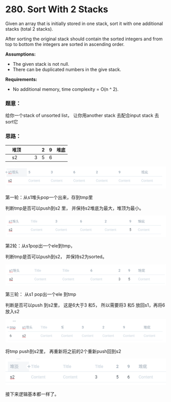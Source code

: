# 280. Sort With 2 Stacks



Given an array that is initially stored in one stack, sort it with one additional stacks \(total 2 stacks\).

After sorting the original stack should contain the sorted integers and from top to bottom the integers are sorted in ascending order.

**Assumptions:**

* The given stack is not null.
* There can be duplicated numbers in the give stack.

**Requirements:**

* No additional memory, time complexity = O\(n ^ 2\).

### 题意：

给你一个stack of unsorted list， 让你用another stack 去配合input stack 去sort它

### 思路：

|  | 堆顶 |  |  |  | 2 | 9 | 堆底 |
| :--- | :--- | :--- | :--- | :--- | :--- | :--- | :--- |
|  | s2 |  |  | 3 | 5 | 6 |  |

![](../../.gitbook/assets/image%20%2843%29.png)

第一轮：从s1堆头pop一个出来，存到tmp里

判断tmp是否可以push到s2 里， 并保持s2堆底为最大，堆顶为最小。

![](../../.gitbook/assets/image%20%2841%29.png)

第2轮：从s1pop出一个ele到tmp，

判断tmp是否可以push到s2， 并保持s2为sorted。

![](../../.gitbook/assets/image%20%2840%29.png)

第三轮： 从s1 pop出一个ele 到tmp

判断是否可以push 到s2里， 这是6大于3 和5， 所以需要将3 和5 放回s1，再将6放入s2

![](../../.gitbook/assets/image%20%2839%29.png)

将tmp push到s2里， 再重新将之前的2个重新push回到s2

![](../../.gitbook/assets/image%20%2842%29.png)

接下来逻辑基本都一样了。

